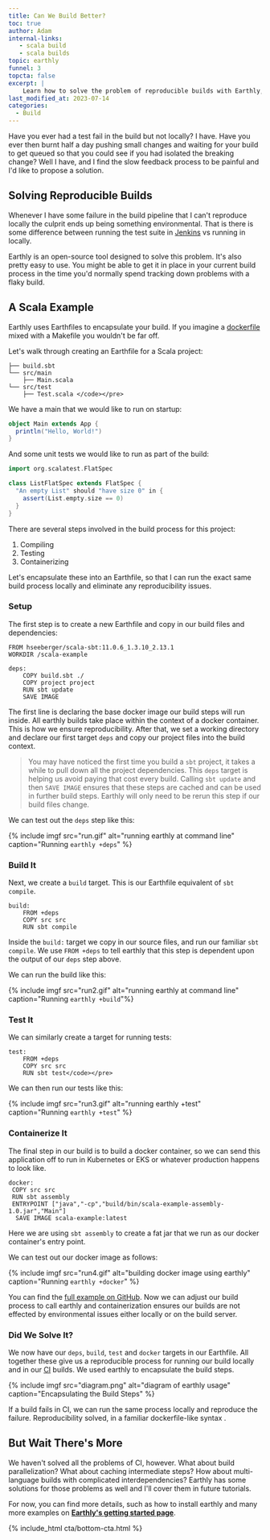 ```yaml
---
title: Can We Build Better?
toc: true
author: Adam
internal-links:
   - scala build
   - scala builds
topic: earthly
funnel: 3
topcta: false
excerpt: |
    Learn how to solve the problem of reproducible builds with Earthly, an open-source tool that encapsulates your build process in a Docker-like syntax. With Earthly, you can eliminate the pain of slow feedback and easily reproduce build failures, ensuring that your builds are not affected by environmental issues.
last_modified_at: 2023-07-14
categories:
  - Build
---
```

Have you ever had a test fail in the build but not locally? I have. Have you ever then burnt half a day pushing small changes and waiting for your build to get queued so that you could see if you had isolated the breaking change? Well I have, and I find the slow feedback process to be painful and I'd like to propose a solution.

## Solving Reproducible Builds

Whenever I have some failure in the build pipeline that I can't reproduce locally the culprit ends up being something environmental. That is there is some difference between running the test suite in [Jenkins](/blog/slow-performance-in-jenkins) vs running in locally.

Earthly is an open-source tool designed to solve this problem. It's also pretty easy to use. You might be able to get it in place in your current build process in the time you'd normally spend tracking down problems with a flaky build.

## A Scala Example

Earthly uses Earthfiles to encapsulate your build. If you imagine a [dockerfile](/blog/compiling-containers-dockerfiles-llvm-and-buildkit) mixed with a Makefile you wouldn't be far off.  

Let's walk through creating an Earthfile for a Scala project:

~~~
├── build.sbt 
└── src/main
    ├── Main.scala
└── src/test
    ├── Test.scala </code></pre>
~~~

We have a main that we would like to run on startup:

~~~{.scala caption="main.scala"}
object Main extends App {
  println("Hello, World!")
}
~~~

And some unit tests we would like to run as part of the build:

~~~{.scala caption="test.scala"}
import org.scalatest.FlatSpec

class ListFlatSpec extends FlatSpec {
  "An empty List" should "have size 0" in {
    assert(List.empty.size == 0)
  }
}
~~~

There are several steps involved in the build process for this project:

1. Compiling
1. Testing
1. Containerizing

Let's encapsulate these into an Earthfile, so that I can run the exact same build process locally and eliminate any reproducibility issues.

### Setup

The first step is to create a new Earthfile and copy in our build files and dependencies:  

~~~{.dockerfile caption="Earthfile"}
FROM hseeberger/scala-sbt:11.0.6_1.3.10_2.13.1
WORKDIR /scala-example

deps:
    COPY build.sbt ./
    COPY project project
    RUN sbt update
    SAVE IMAGE
~~~

The first line is declaring the base docker image our build steps will run inside. All earthly builds take place within the context of a docker container. This is how we ensure reproducibility. After that, we set a working directory and declare our first target `deps` and copy our project files into the build context.

> You may have noticed the first time you build a `sbt` project, it takes a while to pull down all the project dependencies. This `deps` target is helping us avoid paying that cost every build.   Calling `sbt update` and then `SAVE IMAGE` ensures that these steps are cached and can be used in further build steps. Earthly will only need to be rerun this step if our build files change.

We can test out the `deps` step like this:

{% include imgf src="run.gif" alt="running earthly at command line" caption="Running `earthly +deps`" %}

### Build It

Next, we create a `build` target. This is our Earthfile equivalent of `sbt compile`.

~~~{.dockerfile caption="Earthfile"}
build:
    FROM +deps
    COPY src src
    RUN sbt compile
~~~

Inside the `build:` target we copy in our source files, and run our familiar `sbt compile`. We use `FROM +deps` to tell earthly that this step is dependent upon the output of our `deps` step above.

We can run the build like this:

{% include imgf src="run2.gif" alt="running earthly at command line" caption="Running `earthly +build`"%}

### Test It

We can similarly create a target for running tests:

~~~{.dockerfile caption="Earthfile"}
test:
    FROM +deps
    COPY src src
    RUN sbt test</code></pre>
~~~

We can then run our tests like this:

{% include imgf src="run3.gif" alt="running earthly +test" caption="Running `earthly +test`" %}

### Containerize It

The final step in our build is to build a docker container, so we can send this application off to run in Kubernetes or EKS or whatever production happens to look like.

~~~{.dockerfile caption="Earthfile"}
docker:
 COPY src src
 RUN sbt assembly
 ENTRYPOINT ["java","-cp","build/bin/scala-example-assembly-1.0.jar","Main"]
  SAVE IMAGE scala-example:latest
~~~

Here we are using `sbt assembly` to create a fat jar that we run as our docker container's entry point.

We can test out our docker image as follows:

{% include imgf src="run4.gif" alt="building docker image using earthly" caption="Running `earthly +docker`" %}

You can find the [full example on GitHub](https://github.com/earthly/earthly-example-scala/blob/simple/simple/earthfile). Now we can adjust our build process to call earthly and containerization ensures our builds are not effected by environmental issues either locally or on the build server.  

### Did We Solve It?

We now have our `deps`, `build`, `test` and `docker` targets in our Earthfile. All together these give us a reproducible process for running our build locally and in our [CI](/blog/continuous-integration)  builds. We used earthly to encapsulate the build steps.

{% include imgf src="diagram.png" alt="diagram of earthly usage" caption="Encapsulating the Build Steps" %}

If a build fails in CI, we can run the same process locally and reproduce the failure. Reproducibility solved, in a familiar dockerfile-like syntax .

## But Wait There's More

We haven't solved all the problems of CI, however. What about build parallelization? What about caching intermediate steps? How about multi-language builds with complicated interdependencies? Earthly has some solutions for those problems as well and I'll cover them in future tutorials.

For now, you can find more details, such as how to install earthly and many more examples on **[Earthly's getting started page](https://cloud.earthly.dev/login)**.

{% include_html cta/bottom-cta.html %}
